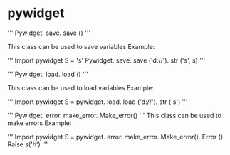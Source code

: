 # pywidget
'''
Pywidget. save. save ()
'''

This class can be used to save variables
Example:

'''
Import pywidget
S = 's'
Pywidget. save. save ('d://'). str ('s', s)
'''

'''
Pywidget. load. load ()
'''

This class can be used to load variables
Example:

'''
Import pywidget
S = pywidget. load. load ('d://'). str ('s')
'''

'''
Pywidget. error. make_error. Make_error()
'''
This class can be used to make errors
Example:

'''
Import pywidget
S = pywidget. error. make_error. Make_error(). Error ()
Raise s('h')
'''
